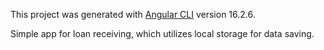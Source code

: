 This project was generated with [Angular CLI](https://github.com/angular/angular-cli) version 16.2.6.

Simple app for loan receiving, which utilizes local storage for data saving.
